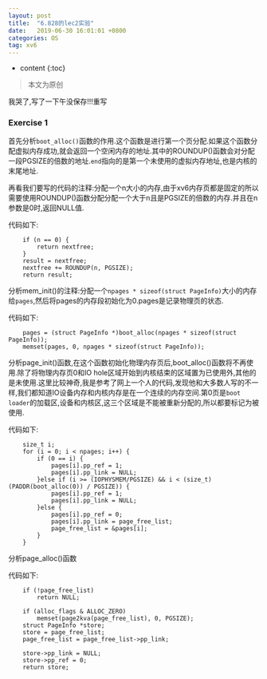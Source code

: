 ```yaml
---
layout: post
title:  "6.828的lec2实验"
date:   2019-06-30 16:01:01 +0800
categories: OS
tag: xv6
---
```


* content
{:toc}


>本文为原创

我哭了,写了一下午没保存!!!重写

### Exercise 1

首先分析`boot_alloc()`函数的作用.这个函数是进行第一个页分配.如果这个函数分配虚拟内存成功,就会返回一个空闲内存的地址.其中的ROUNDUP()函数会对分配一段PGSIZE的倍数的地址.`end`指向的是第一个未使用的虚拟内存地址,也是内核的末尾地址.

再看我们要写的代码的注释:分配一个n大小的内存,由于xv6内存页都是固定的所以需要使用ROUNDUP()函数分配分配一个大于n且是PGSIZE的倍数的内存.并且在n参数是0时,返回NULL值.

代码如下:

```
    if (n == 0) {
        return nextfree;
    }
    result = nextfree;
    nextfree += ROUNDUP(n, PGSIZE);
    return result;
```

分析mem_init()的注释:分配一个`npages * sizeof(struct PageInfo)`大小的内存给`pages`,然后将pages的内存段初始化为0.pages是记录物理页的状态.

代码如下:
```
    pages = (struct PageInfo *)boot_alloc(npages * sizeof(struct PageInfo));
    memset(pages, 0, npages * sizeof(struct PageInfo));
```

分析page_init()函数,在这个函数初始化物理内存页后,boot_alloc()函数将不再使用.除了将物理内存页0和IO hole区域开始到内核结束的区域置为已使用外,其他的是未使用.这里比较神奇,我是参考了网上一个人的代码,发现他和大多数人写的不一样,我们都知道IO设备内存和内核内存是在一个连续的内存空间.第0页是`boot loader`的加载区,设备和内核区,这三个区域是不能被重新分配的,所以都要标记为被使用.

代码如下:

```
    size_t i;
	for (i = 0; i < npages; i++) {
		if (0 == i) {
			pages[i].pp_ref = 1;
			pages[i].pp_link = NULL;
		}else if (i >= (IOPHYSMEM/PGSIZE) && i < (size_t)(PADDR(boot_alloc(0)) / PGSIZE)) {
			pages[i].pp_ref = 1;
			pages[i].pp_link = NULL;
		}else {
			pages[i].pp_ref = 0;
			pages[i].pp_link = page_free_list;
			page_free_list = &pages[i];
		}
	}
```

分析page_alloc()函数

代码如下:

```
    if (!page_free_list)
		return NULL;
	
	if (alloc_flags & ALLOC_ZERO)
		memset(page2kva(page_free_list), 0, PGSIZE);
	struct PageInfo *store;
	store = page_free_list;
	page_free_list = page_free_list->pp_link;

	store->pp_link = NULL;
	store->pp_ref = 0;
	return store;
```